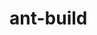# ant-build

<?xml version="1.0" encoding="UTF-8"?>
<project name="PHP Ant build" default="composer">
  
  <!-- set the composer path -->
  <property name="composerdir" value="/usr/local/bin/"/>
  <!-- set the build applications path -->
  <property name="toolsdir" value="${basedir}/bin/"/>       
  <!-- set the unit test xml path -->
  <property name="unitxmldir" value="${basedir}/app/"/>       
  
  <!-- 
    import the parent xml 
  -->
  <import file="vendor/app3web/ant-build/build.xml" optional="true" />
  
  <!-- 
    init composer task
  -->
  <target name="composer" description="Install dependencies with Composer">
    <echo message="- execute composer install ---------------------------------------"/>        
    <exec executable="${composerdir}composer" failonerror="true">
      <arg value="install"/>
    </exec>
  </target>   
      
</project>

